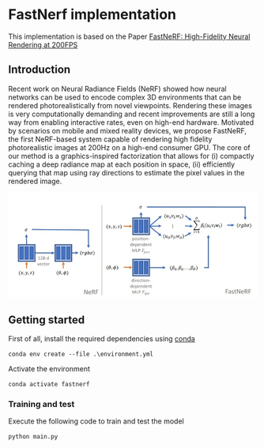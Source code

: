 # FastNerf implementation

This implementation is based on the Paper [FastNeRF: High-Fidelity Neural Rendering at 200FPS](https://arxiv.org/abs/2103.10380)

## Introduction

Recent work on Neural Radiance Fields (NeRF) showed how neural networks can be used to encode complex 3D environments that can be rendered photorealistically from novel viewpoints. Rendering these images is very computationally demanding and recent improvements are still a long way from enabling interactive rates, even on high-end hardware. Motivated by scenarios on mobile and mixed reality devices, we propose FastNeRF, the first NeRF-based system capable of rendering high fidelity photorealistic images at 200Hz on a high-end consumer GPU. The core of our method is a graphics-inspired factorization that allows for (i) compactly caching a deep radiance map at each position in space, (ii) efficiently querying that map using ray directions to estimate the pixel values in the rendered image.

![architecture](docs/architecture.jpg)



## Getting started

First of all, install the required dependencies using [conda](https://docs.conda.io/projects/conda/en/latest/user-guide/getting-started.html)

```
conda env create --file .\environment.yml
```

Activate the environment

```
conda activate fastnerf
```

### Training and test

Execute the following code to train and test the model

```
python main.py
```